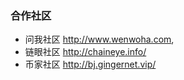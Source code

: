### 合作社区

- 问我社区 http://www.wenwoha.com, 
- 链眼社区 http://chaineye.info/ 
- 币家社区 http://bj.gingernet.vip/

